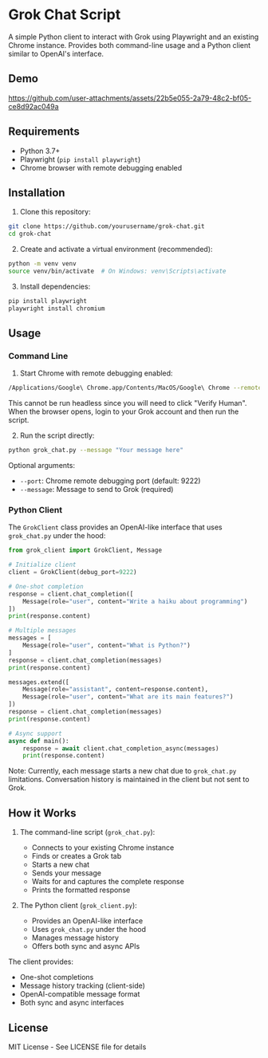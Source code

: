 # Grok Chat Script

A simple Python client to interact with Grok using Playwright and an existing Chrome instance. Provides both command-line usage and a Python client similar to OpenAI's interface.

## Demo

https://github.com/user-attachments/assets/22b5e055-2a79-48c2-bf05-ce8d92ac049a

## Requirements

- Python 3.7+
- Playwright (`pip install playwright`)
- Chrome browser with remote debugging enabled

## Installation

1. Clone this repository:
```bash
git clone https://github.com/yourusername/grok-chat.git
cd grok-chat
```

2. Create and activate a virtual environment (recommended):
```bash
python -m venv venv
source venv/bin/activate  # On Windows: venv\Scripts\activate
```

3. Install dependencies:
```bash
pip install playwright
playwright install chromium
```

## Usage

### Command Line

1. Start Chrome with remote debugging enabled:
```bash
/Applications/Google\ Chrome.app/Contents/MacOS/Google\ Chrome --remote-debugging-port=9222
```
This cannot be run headless since you will need to click "Verify Human". When the browser opens, login to your Grok account and then run the script.

2. Run the script directly:
```bash
python grok_chat.py --message "Your message here"
```

Optional arguments:
- `--port`: Chrome remote debugging port (default: 9222)
- `--message`: Message to send to Grok (required)

### Python Client

The `GrokClient` class provides an OpenAI-like interface that uses `grok_chat.py` under the hood:

```python
from grok_client import GrokClient, Message

# Initialize client
client = GrokClient(debug_port=9222)

# One-shot completion
response = client.chat_completion([
    Message(role="user", content="Write a haiku about programming")
])
print(response.content)

# Multiple messages
messages = [
    Message(role="user", content="What is Python?")
]
response = client.chat_completion(messages)
print(response.content)

messages.extend([
    Message(role="assistant", content=response.content),
    Message(role="user", content="What are its main features?")
])
response = client.chat_completion(messages)
print(response.content)

# Async support
async def main():
    response = await client.chat_completion_async(messages)
    print(response.content)
```

Note: Currently, each message starts a new chat due to `grok_chat.py` limitations. Conversation history is maintained in the client but not sent to Grok.

## How it Works

1. The command-line script (`grok_chat.py`):
   - Connects to your existing Chrome instance
   - Finds or creates a Grok tab
   - Starts a new chat
   - Sends your message
   - Waits for and captures the complete response
   - Prints the formatted response

2. The Python client (`grok_client.py`):
   - Provides an OpenAI-like interface
   - Uses `grok_chat.py` under the hood
   - Manages message history
   - Offers both sync and async APIs

The client provides:
- One-shot completions
- Message history tracking (client-side)
- OpenAI-compatible message format
- Both sync and async interfaces

## License

MIT License - See LICENSE file for details
